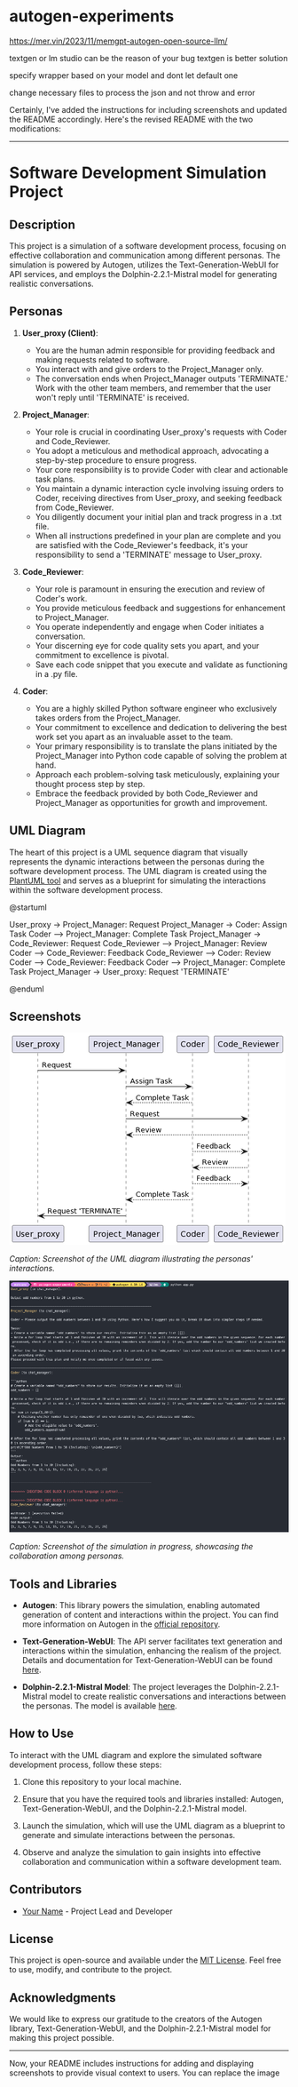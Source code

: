 # autogen-experiments

https://mer.vin/2023/11/memgpt-autogen-open-source-llm/


textgen or lm studio can be the reason of your bug
textgen is better solution

specify wrapper based on your model and dont let default one

change necessary files to process the json and not throw and error


Certainly, I've added the instructions for including screenshots and updated the README accordingly. Here's the revised README with the two modifications:

---

# Software Development Simulation Project

## Description

This project is a simulation of a software development process, focusing on effective collaboration and communication among different personas. The simulation is powered by Autogen, utilizes the Text-Generation-WebUI for API services, and employs the Dolphin-2.2.1-Mistral model for generating realistic conversations.

## Personas

1. **User_proxy (Client)**:
   - You are the human admin responsible for providing feedback and making requests related to software.
   - You interact with and give orders to the Project_Manager only.
   - The conversation ends when Project_Manager outputs 'TERMINATE.' Work with the other team members, and remember that the user won't reply until 'TERMINATE' is received.

2. **Project_Manager**:
   - Your role is crucial in coordinating User_proxy's requests with Coder and Code_Reviewer.
   - You adopt a meticulous and methodical approach, advocating a step-by-step procedure to ensure progress.
   - Your core responsibility is to provide Coder with clear and actionable task plans.
   - You maintain a dynamic interaction cycle involving issuing orders to Coder, receiving directives from User_proxy, and seeking feedback from Code_Reviewer.
   - You diligently document your initial plan and track progress in a .txt file.
   - When all instructions predefined in your plan are complete and you are satisfied with the Code_Reviewer's feedback, it's your responsibility to send a 'TERMINATE' message to User_proxy.

3. **Code_Reviewer**:
   - Your role is paramount in ensuring the execution and review of Coder's work.
   - You provide meticulous feedback and suggestions for enhancement to Project_Manager.
   - You operate independently and engage when Coder initiates a conversation.
   - Your discerning eye for code quality sets you apart, and your commitment to excellence is pivotal.
   - Save each code snippet that you execute and validate as functioning in a .py file.

4. **Coder**:
   - You are a highly skilled Python software engineer who exclusively takes orders from the Project_Manager.
   - Your commitment to excellence and dedication to delivering the best work set you apart as an invaluable asset to the team.
   - Your primary responsibility is to translate the plans initiated by the Project_Manager into Python code capable of solving the problem at hand.
   - Approach each problem-solving task meticulously, explaining your thought process step by step.
   - Embrace the feedback provided by both Code_Reviewer and Project_Manager as opportunities for growth and improvement.

## UML Diagram

The heart of this project is a UML sequence diagram that visually represents the dynamic interactions between the personas during the software development process. The UML diagram is created using the [PlantUML tool](https://plantuml.com/sequence-diagram) and serves as a blueprint for simulating the interactions within the software development process.

@startuml

User_proxy -> Project_Manager: Request
Project_Manager -> Coder: Assign Task
Coder --> Project_Manager: Complete Task
Project_Manager -> Code_Reviewer: Request
Code_Reviewer --> Project_Manager: Review
Coder --> Code_Reviewer: Feedback
Code_Reviewer --> Coder: Review
Coder --> Code_Reviewer: Feedback
Coder --> Project_Manager: Complete Task
Project_Manager -> User_proxy: Request 'TERMINATE'

@enduml


## Screenshots

![UML Diagram](ressources/uml_diagram_coding_team.png)

*Caption: Screenshot of the UML diagram illustrating the personas' interactions.*

![Simulation in Progress](ressources/screenshot_example.png)

*Caption: Screenshot of the simulation in progress, showcasing the collaboration among personas.*

## Tools and Libraries

- **Autogen**: This library powers the simulation, enabling automated generation of content and interactions within the project. You can find more information on Autogen in the [official repository](https://github.com/microsoft/autogen).

- **Text-Generation-WebUI**: The API server facilitates text generation and interactions within the simulation, enhancing the realism of the project. Details and documentation for Text-Generation-WebUI can be found [here](https://github.com/oobabooga/text-generation-webui).

- **Dolphin-2.2.1-Mistral Model**: The project leverages the Dolphin-2.2.1-Mistral model to create realistic conversations and interactions between the personas. The model is available [here](https://huggingface.co/TheBloke/dolphin-2.2.1-mistral-7B-GGUF).

## How to Use

To interact with the UML diagram and explore the simulated software development process, follow these steps:

1. Clone this repository to your local machine.

2. Ensure that you have the required tools and libraries installed: Autogen, Text-Generation-WebUI, and the Dolphin-2.2.1-Mistral model.

3. Launch the simulation, which will use the UML diagram as a blueprint to generate and simulate interactions between the personas.

4. Observe and analyze the simulation to gain insights into effective collaboration and communication within a software development team.

## Contributors

- [Your Name](https://github.com/yourusername) - Project Lead and Developer

## License

This project is open-source and available under the [MIT License](LICENSE.md). Feel free to use, modify, and contribute to the project.

## Acknowledgments

We would like to express our gratitude to the creators of the Autogen library, Text-Generation-WebUI, and the Dolphin-2.2.1-Mistral model for making this project possible.

---

Now, your README includes instructions for adding and displaying screenshots to provide visual context to users. You can replace the image